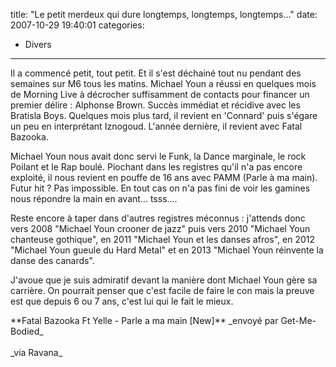 title: "Le petit merdeux qui dure longtemps, longtemps, longtemps&#8230;"
date: 2007-10-29 19:40:01
categories:
  - Divers
---

Il a commencé petit, tout petit. Et il s'est déchainé tout nu pendant des semaines sur M6 tous les matins. Michael Youn a réussi en quelques mois de Morning Live à décrocher suffisamment de contacts pour financer un premier délire&nbsp;: Alphonse Brown. Succès immédiat et récidive avec les Bratisla Boys. Quelques mois plus tard, il revient en 'Connard' puis s'égare un peu en interprétant Iznogoud. L'année dernière, il revient avec Fatal Bazooka.

Michael Youn nous avait donc servi le Funk, la Dance marginale, le rock Poilant et le Rap boulé. Piochant dans les registres qu'il n'a pas encore exploité, il nous revient en pouffe de 16 ans avec PAMM (Parle à ma main). Futur hit&nbsp;? Pas impossible. En tout cas on n'a pas fini de voir les gamines nous répondre la main en avant&#8230; tsss&#8230;.

Reste encore à taper dans d'autres registres méconnus&nbsp;: j'attends donc vers 2008 &quot;Michael Youn crooner de jazz&quot; puis vers 2010 &quot;Michael Youn chanteuse gothique&quot;, en 2011 &quot;Michael Youn et les danses afros&quot;, en 2012 &quot;Michael Youn gueule du Hard Metal&quot; et en 2013 &quot;Michael Youn réinvente la danse des canards&quot;.

J'avoue que je suis admiratif devant la manière dont Michael Youn gère sa carrière. On pourrait penser que c'est facile de faire le con mais la preuve est que depuis 6 ou 7 ans, c'est lui qui le fait le mieux.

<div>     
**Fatal Bazooka Ft Yelle - Parle a ma main [New]**     
_envoyé par Get-Me-Bodied_</div>

<div>&#xA0;</div>

<div>_via Ravana_</div>